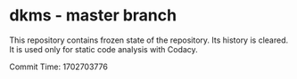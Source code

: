 # dkms - master branch

This repository contains frozen state of the repository.
Its history is cleared. It is used only for static code
analysis with Codacy.

Commit Time: 1702703776